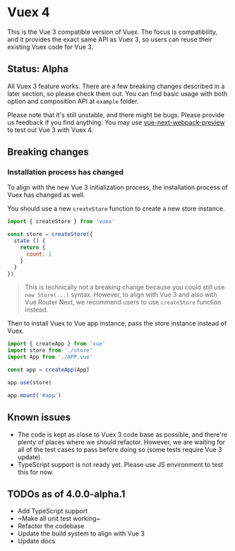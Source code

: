 # Vuex 4

This is the Vue 3 compatible version of Vuex. The focus is compatibility, and it provides the exact same API as Vuex 3, so users can reuse their existing Vuex code for Vue 3.

## Status: Alpha

All Vuex 3 feature works. There are a few breaking changes described in a later section, so please check them out. You can find basic usage with both option and composition API at `example` folder.

Please note that it's still unstable, and there might be bugs. Please provide us feedback if you find anything. You may use [vue-next-webpack-preview](https://github.com/vuejs/vue-next-webpack-preview) to test out Vue 3 with Vuex 4.

## Breaking changes

### Installation process has changed

To align with the new Vue 3 initialization process, the installation process of Vuex has changed as well.

You should use a new `createStore` function to create a new store instance.

```js
import { createStore } from 'vuex'

const store = createStore({
  state () {
    return {
      count: 1
    }
  }
})
```

> This is technically not a breaking change because you could still use `new Store(...)` syntax. However, to align with Vue 3 and also with Vue Router Next, we recommend users to use `createStore` function instead.

Then to install Vuex to Vue app instance, pass the store instance instead of Vuex.

```js
import { createApp } from 'vue'
import store from './store'
import App from './APP.vue'

const app = createApp(App)

app.use(store)

app.mount('#app')
```

## Known issues

- The code is kept as close to Vuex 3 code base as possible, and there're plenty of places where we should refactor. However, we are waiting for all of the test cases to pass before doing so (some tests require Vue 3 update).
- TypeScript support is not ready yet. Please use JS environment to test this for now.

## TODOs as of 4.0.0-alpha.1

- Add TypeScript support
- ~Make all unit test working~
- Refactor the codebase
- Update the build system to align with Vue 3
- Update docs
